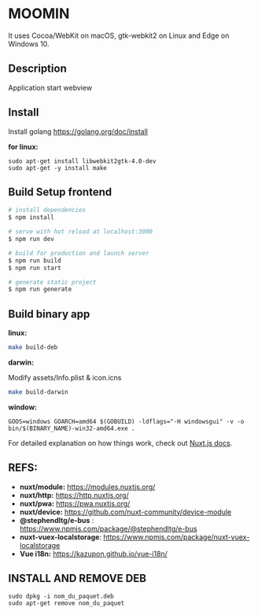 # MOOMIN

It uses Cocoa/WebKit on macOS, gtk-webkit2 on Linux and Edge on Windows 10.

## Description

Application start webview

## Install

Install golang https://golang.org/doc/install

**for linux:**

```
sudo apt-get install libwebkit2gtk-4.0-dev
sudo apt-get -y install make
```

## Build Setup frontend

```bash
# install dependencies
$ npm install

# serve with hot reload at localhost:3000
$ npm run dev

# build for production and launch server
$ npm run build
$ npm run start

# generate static project
$ npm run generate
```

## Build binary app

**linux:**

```bash
make build-deb
```

**darwin:**

Modify assets/Info.plist & icon.icns

```bash darwin
make build-darwin
```

**window:**

```
GOOS=windows GOARCH=amd64 $(GOBUILD) -ldflags="-H windowsgui" -v -o bin/$(BINARY_NAME)-win32-amd64.exe .
```


For detailed explanation on how things work, check out [Nuxt.js docs](https://nuxtjs.org).

## REFS:

- __nuxt/module:__ https://modules.nuxtjs.org/
- __nuxt/http:__ https://http.nuxtjs.org/
- __nuxt/pwa:__ https://pwa.nuxtjs.org/
- __nuxt/device:__ https://github.com/nuxt-community/device-module
- __@stephendltg/e-bus__ : https://www.npmjs.com/package/@stephendltg/e-bus
- __nuxt-vuex-localstorage__: https://www.npmjs.com/package/nuxt-vuex-localstorage
- __Vue i18n:__ https://kazupon.github.io/vue-i18n/

## INSTALL AND REMOVE DEB

```
sudo dpkg -i nom_du_paquet.deb
sudo apt-get remove nom_du_paquet
```
